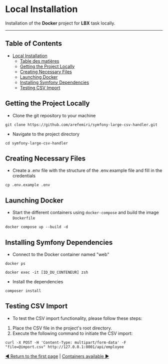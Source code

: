 # Local Installation

Installation of the **Docker** project for **LBX** task locally.

--- 

## Table of Contents
<!-- TOC -->
* [Local Installation](#local-installation)
  * [Table des matières](#table-of-contents)
  * [Getting the Project Locally](#getting-the-project-locally)
  * [Creating Necessary Files](#creating-necessary-files)
  * [Launching Docker](#launching-docker)
  * [Installing Symfony Dependencies](#installing-symfony-dependencies)
  * [Testing CSV Import](#testing-csv-import)
<!-- TOC -->


## Getting the Project Locally
- Clone the git repository to your machine
```shell
git clone https://github.com/arefemiri/symfony-large-csv-handler.git
```
- Navigate to the project directory
```shell
cd symfony-large-csv-handler
```

## Creating Necessary Files
- Create a .env file with the structure of the .env.example file and fill in the credentials
```shell
cp .env.example .env
```

## Launching Docker
- Start the different containers using `docker-compose` and build the image `Dockerfile`
```shell
docker compose up --build -d
```

## Installing Symfony Dependencies
- Connect to the Docker container named "web"
```shell
docker ps 

docker exec -it [ID_DU_CONTENEUR] zsh
```
- Install the dependencies
```shell
composer install
```

## Testing CSV Import
- To test the CSV import functionality, please follow these steps:
1. Place the CSV file in the project's root directory.
2. Execute the following command to initiate the CSV import:
```shell
curl -X POST -H 'Content-Type: multipart/form-data' -F "file=@import.csv" http://127.0.0.1:8001/api/employee
```

[◄ Return to the first page](../../Readme.md)
|
[Containers available ►](../misc/containers.md)

